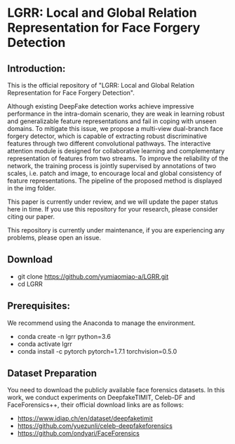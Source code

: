 # LGRR: Local and Global Relation Representation for Face Forgery Detection

## Introduction:  
This is the official repository of "LGRR: Local and Global Relation Representation for Face Forgery Detection". 

Although existing DeepFake detection works achieve impressive performance in the intra-domain scenario,
they are weak in learning robust and generalizable feature
representations and fail in coping with unseen domains. To
mitigate this issue, we propose a multi-view dual-branch face
forgery detector, which is capable of extracting robust discriminative
features through two different convolutional pathways.
The interactive attention module is designed
for collaborative learning and complementary representation of
features from two streams. To improve the reliability of the
network, the training process is jointly supervised by annotations
of two scales, i.e. patch and image, to encourage local and global
consistency of feature representations.
The pipeline of the proposed method is displayed in the img folder.


This paper is currently under review, and we will update the paper status here in time. If you use this repository for your research, please consider citing our paper. 

This repository is currently under maintenance, if you are experiencing any problems, please open an issue.
  
## Download
- git clone https://github.com/yumiaomiao-a/LGRR.git
- cd LGRR

 
## Prerequisites:  
We recommend using the Anaconda to manage the environment.  
- conda create -n lgrr python=3.6  
- conda activate lgrr  
- conda install -c pytorch pytorch=1.7.1 torchvision=0.5.0  


## Dataset Preparation
You need to download the publicly available face forensics datasets. In this work, we conduct experiments on DeepfakeTIMIT, Celeb-DF and FaceForensics++, their official download links are as follows:
- https://www.idiap.ch/en/dataset/deepfaketimit
- https://github.com/yuezunli/celeb-deepfakeforensics
- https://github.com/ondyari/FaceForensics
